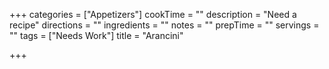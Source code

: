 +++
categories = ["Appetizers"]
cookTime = ""
description = "Need a recipe"
directions = ""
ingredients = ""
notes = ""
prepTime = ""
servings = ""
tags = ["Needs Work"]
title = "Arancini"

+++
